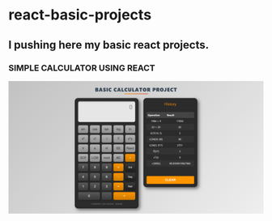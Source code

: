 # react-basic-projects
## I pushing here my basic react projects.

### SIMPLE CALCULATOR USING REACT

![Calculator app interface showing a digital display and calculator buttons for numbers and basic operations, set against a light background, conveying a clean and functional design](Calculator/screenshot.png)
